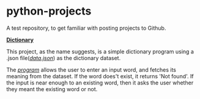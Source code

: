 # python-projects
A test repository, to get familiar with posting projects to Github.


[**Dictionary**](dictionary)


This project, as the name suggests, is a simple dictionary program using a .json file([*data.json*](dictionary/data.json)) as the dictionary dataset.

The [*program*](dictionary/dictionary.py) allows the user to enter an input word, and fetches its meaning from the dataset. If the word does't exist, it returns 'Not found'. If the input is near enough to an existing word, then it asks the user whether they meant the existing word or not.
